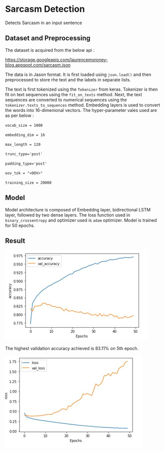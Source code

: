 # Sarcasm Detection
 Detects Sarcasm in an input sentence

## Dataset and Preprocessing

The dataset is acquired from the below api :

https://storage.googleapis.com/laurencemoroney-blog.appspot.com/sarcasm.json

The data is in Jason format. It is first loaded using `json.load()` and then preprocessed to store rhe text and the labels in separate lists. 

The text is first tokenized using the `Tokenizer` from keras. Tokenizer is then fit on text sequences using the `fit_on_texts` method. Next, the text sequences are converted to numerical sequences using the `tokenizer.texts_to_sequences` method. Embedding layers is used to convert the words into 16-dimenional vectors. The hyper-parameter vales used are as per below :

`vocab_size = 1000`

`embedding_dim = 16`

`max_length = 120`

`trunc_type='post'`

`padding_type='post'`

`oov_tok = "<OOV>"`

`training_size = 20000`
## Model
Model architecture is composed of Embeddng layer, bidirectional LSTM layer, followed by two dense layers. The loss function used in `binary_crossentropy` and optimizer used is `adam` optimizer. Model is trained for 50 epochs.

## Result

![Accuracy](https://github.com/parasgulati8/Sarcasm-Detection/blob/master/images/accuracy.JPG)

The highest validation accuracy achieved is 83.11% on 5th epoch. 

![Loss](https://github.com/parasgulati8/Sarcasm-Detection/blob/master/images/loss.JPG)
